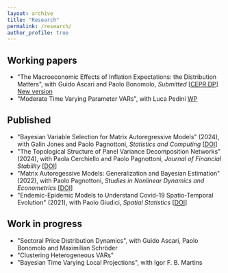 ```yaml
---
layout: archive
title: "Research"
permalink: /research/
author_profile: true
---
```


## Working papers 
* "The Macroeconomic Effects of Inflation Expectations: the Distribution Matters", with Guido Ascari and Paolo Bonomolo, _Submitted_ [[CEPR DP](https://cepr.org/publications/dp18937)] [New version](/files/IED_latest.pdf)
* "Moderate Time Varying Parameter VARs", with Luca Pedini [WP](/files/MTVP_VAR_latest.pdf)

## Published
* "Bayesian Variable Selection for Matrix Autoregressive Models" (2024), with Galin Jones and Paolo Pagnottoni,  _Statistics and Computing_ [[DOI](https://doi.org/10.1007/s11222-024-10402-y)]
* "The Topological Structure of Panel Variance Decomposition Networks" (2024), with Paola Cerchiello and Paolo Pagnottoni, _Journal of Financial Stability_ [[DOI](https://doi.org/10.1016/j.jfs.2024.101222)]
* "Matrix Autoregessive Models: Generalization and Bayesian Estimation" (2022), with Paolo Pagnottoni, _Studies in Nonlinear Dynamics and Econometrics_ [[DOI](https://doi.org/10.1515/snde-2022-0093)]
* "Endemic-Epidemic Models to Understand Covid-19 Spatio-Temporal Evolution" (2021), with Paolo Giudici, _Spatial Statistics_ [[DOI](https://doi.org/10.1016/j.spasta.2021.100528)]

## Work in progress
* "Sectoral Price Distribution Dynamics", with Guido Ascari, Paolo Bonomolo and Maximilian Schröder
* "Clustering Heterogeneous VARs"
* "Bayesian Time Varying Local Projections", with Igor F. B. Martins 
